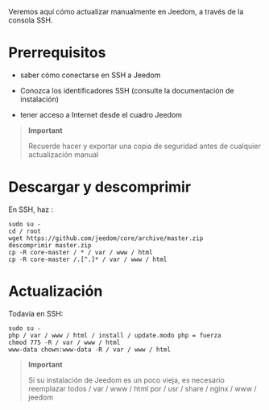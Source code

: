 Veremos aquí cómo actualizar manualmente en
Jeedom, a través de la consola SSH.

Prerrequisitos 
=========

-   saber cómo conectarse en SSH a Jeedom

-   Conozca los identificadores SSH (consulte la documentación de instalación)

-   tener acceso a Internet desde el cuadro Jeedom

> **Important**
>
> Recuerde hacer y exportar una copia de seguridad antes de cualquier actualización
>manual

Descargar y descomprimir 
===============================

En SSH, haz :

    sudo su -
    cd / root
    wget https://github.com/jeedom/core/archive/master.zip
    descomprimir master.zip
    cp -R core-master / * / var / www / html
    cp -R core-master /.[^.]* / var / www / html

Actualización 
===========

Todavía en SSH:

    sudo su -
    php / var / www / html / install / update.modo php = fuerza
    chmod 775 -R / var / www / html
    www-data chown:www-data -R / var / www / html

> **Important**
>
> Si su instalación de Jeedom es un poco vieja, es necesario reemplazar
> todos / var / www / html por / usr / share / nginx / www / jeedom
